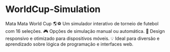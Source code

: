 # WorldCup-Simulation
Mata Mata World Cup 🌎⚽ Um simulador interativo de torneio de futebol com 16 seleções. 🎮 Opções de simulação manual ou automática. 🎨 Design responsivo e otimizado para dispositivos móveis. 💡 Ideal para diversão e aprendizado sobre lógica de programação e interfaces web.
